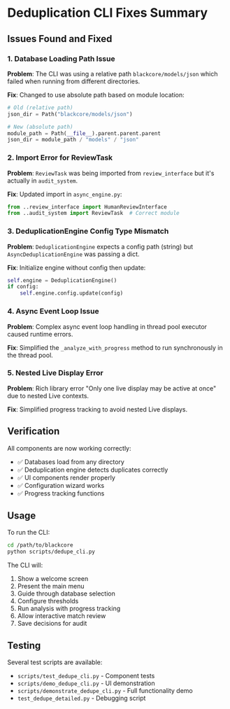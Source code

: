 # Deduplication CLI Fixes Summary

## Issues Found and Fixed

### 1. Database Loading Path Issue
**Problem**: The CLI was using a relative path `blackcore/models/json` which failed when running from different directories.

**Fix**: Changed to use absolute path based on module location:
```python
# Old (relative path)
json_dir = Path("blackcore/models/json")

# New (absolute path)
module_path = Path(__file__).parent.parent.parent
json_dir = module_path / "models" / "json"
```

### 2. Import Error for ReviewTask
**Problem**: `ReviewTask` was being imported from `review_interface` but it's actually in `audit_system`.

**Fix**: Updated import in `async_engine.py`:
```python
from ..review_interface import HumanReviewInterface
from ..audit_system import ReviewTask  # Correct module
```

### 3. DeduplicationEngine Config Type Mismatch
**Problem**: `DeduplicationEngine` expects a config path (string) but `AsyncDeduplicationEngine` was passing a dict.

**Fix**: Initialize engine without config then update:
```python
self.engine = DeduplicationEngine()
if config:
    self.engine.config.update(config)
```

### 4. Async Event Loop Issue
**Problem**: Complex async event loop handling in thread pool executor caused runtime errors.

**Fix**: Simplified the `_analyze_with_progress` method to run synchronously in the thread pool.

### 5. Nested Live Display Error
**Problem**: Rich library error "Only one live display may be active at once" due to nested Live contexts.

**Fix**: Simplified progress tracking to avoid nested Live displays.

## Verification

All components are now working correctly:
- ✅ Databases load from any directory
- ✅ Deduplication engine detects duplicates correctly
- ✅ UI components render properly
- ✅ Configuration wizard works
- ✅ Progress tracking functions

## Usage

To run the CLI:
```bash
cd /path/to/blackcore
python scripts/dedupe_cli.py
```

The CLI will:
1. Show a welcome screen
2. Present the main menu
3. Guide through database selection
4. Configure thresholds
5. Run analysis with progress tracking
6. Allow interactive match review
7. Save decisions for audit

## Testing

Several test scripts are available:
- `scripts/test_dedupe_cli.py` - Component tests
- `scripts/demo_dedupe_cli.py` - UI demonstration
- `scripts/demonstrate_dedupe_cli.py` - Full functionality demo
- `test_dedupe_detailed.py` - Debugging script